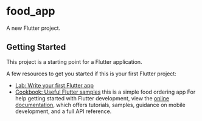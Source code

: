 # food_app

A new Flutter project.

## Getting Started

This project is a starting point for a Flutter application.

A few resources to get you started if this is your first Flutter project:

- [Lab: Write your first Flutter app](https://docs.flutter.dev/get-started/codelab)
- [Cookbook: Useful Flutter samples](https://docs.flutter.dev/cookbook)
this is a simple food ordering app
For help getting started with Flutter development, view the
[online documentation](https://docs.flutter.dev/), which offers tutorials,
samples, guidance on mobile development, and a full API reference.
